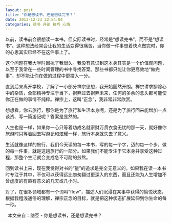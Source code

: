 ```yaml
---
layout: post 
title: "你是想读书，还是想读完书？"
date: 2013-12-23 22:54:04
categories: 读书 评论 技巧 心情
---
```


以前，读书前会很想读一本书，但实际读书时，经常是“想读完书”，而不是“想读书”。这种想法经常会让我的生活变得很痛苦，当你做一件事想着快点做完时，你的心思其实已经不在这件事上了。

这个问题在我大学时困扰了我很久。我没有意识到这本身其实是一个价值观问题，以至于我常在一些时间管理的书中寻找答案。那些书都只能让你更高效地“做完事”，却不能让你在做的过程中更投入一分。



直到后来离开学校，了解了一小部分禅宗思想，我开始豁然开朗。禅宗讲求摒除心中的杂质，全部精神专注于当下，摒弃过去摒弃未来，任何的多余的念头都可能使你正在做的事情不纯粹。禅宗上，这叫“正念”，我非常非常欣赏。

想想看，你去旅行，那你是为了旅行和生活本身呢，还是为了旅行回来能增加一点谈资、写一篇游记呢？答案是显然的。

人生也是一样，如果你一心只等着功成名就家财万贯衣食无忧的那一天，就好像你旅游时只等着回去写游记和炫耀一样，旅行本身就失去了意义。

生活就像这样的旅行，我们今天读的每一本书，写的每一个字，迈的每一个步，做的每一件事，就是这趟旅行的一部分。如果我们不能专注于它本身并享受这种过程，那整个生活就会变成急不可耐的煎熬。

回到读书上来，现在我觉得对书的“量”的追求是完全无意义的。如果我在读一本书时专注于其中，不仅可以获得远比匆匆翻过更深入的东西，而且还能为人生增加不曾虚度的有趣有意义的几天或几小时。

对了，在很多领域都有一个词叫“flow”，描述人们沉浸在某事中获得的愉悦状态，根据我粗浅通俗的理解，禅宗正念的目标，就是把这种状态扩展延伸到你生命的每一秒。

&nbsp;
本文来自：纳豆 - 你是想读书，还是想读完书？